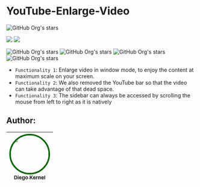 # YouTube-Enlarge-Video

![GitHub Org's stars](https://img.shields.io/github/stars/kerneldiego?style=social)

<p align="left">
  <img src="https://img.shields.io/badge/STATUS-ALPHA-green">
  <img src="https://img.shields.io/badge/VERSION-0.1.0-blue">
</p>

![GitHub Org's stars](https://img.shields.io/github/forks/KernelDiego/YouTube-Enlarge-Video)
![GitHub Org's stars](https://img.shields.io/github/stars/KernelDiego/YouTube-Enlarge-Video)
![GitHub Org's stars](https://img.shields.io/github/issues/KernelDiego/YouTube-Enlarge-Video)
![GitHub Org's stars](https://img.shields.io/github/license/KernelDiego/YouTube-Enlarge-Video)

- `Functionality 1`: Enlarge video in window mode, to enjoy the content at maximum scale on your screen.
- `Functionality 2`: We also removed the YouTube bar so that the video can take advantage of that dead space.
- `Functionality 3`: The sidebar can always be accessed by scrolling the mouse from left to right as it is natively

## Author:

|  [<img src="https://avatars.githubusercontent.com/u/41300854?s…00&u=2a023c6daa2ead63d421830a5ab9ec2d8168f663&v=4" width=100 style="border: 4px solid darkgreen; border-radius: 50%;"><br><sub>Diego Kernel</sub>](https://github.com/kerneldiego) |  
| :---: |
